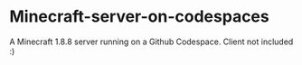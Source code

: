 # Minecraft-server-on-codespaces
A Minecraft 1.8.8 server running on a Github Codespace. Client not included :)
